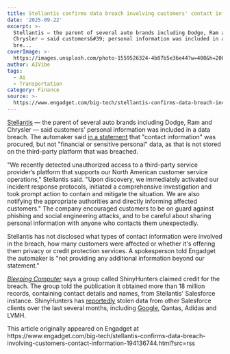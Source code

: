```yaml
---
title: Stellantis confirms data breach involving customers' contact information
date: '2025-09-22'
excerpt: >-
  Stellantis — the parent of several auto brands including Dodge, Ram and
  Chrysler — said customers&#39; personal information was included in a data
  bre...
coverImage: >-
  https://images.unsplash.com/photo-1559526324-4b87b5e36e44?w=400&h=200&fit=crop&auto=format
author: AIVibe
tags:
  - Ai
  - Transportation
category: Finance
source: >-
  https://www.engadget.com/big-tech/stellantis-confirms-data-breach-involving-customers-contact-information-194136744.html?src=rss
---
```

<p><a data-i13n="cpos:1;pos:1" href="https://www.engadget.com/transportation/another-big-car-company-gives-up-on-hydrogen-133011978.html"><ins>Stellantis</ins></a> — the parent of several auto brands including Dodge, Ram and Chrysler — said customers&#39; personal information was included in a data breach. The automaker said <a data-i13n="cpos:2;pos:1" href="https://media.stellantisnorthamerica.com/newsrelease.do?id=27079"><ins>in a statement</ins></a> that &quot;contact information&quot; was procured, but not &quot;financial or sensitive personal&quot; data, as that is not stored on the third-party platform that was breached.</p>
<p>&quot;We recently detected unauthorized access to a third-party service provider’s platform that supports our North American customer service operations,&quot; Stellantis said. &quot;Upon discovery, we immediately activated our incident response protocols, initiated a comprehensive investigation and took prompt action to contain and mitigate the situation. We are also notifying the appropriate authorities and directly informing affected customers.&quot; The company encouraged customers to be on guard against phishing and social engineering attacks, and to be careful about sharing personal information with anyone who contacts them unexpectedly.</p>
<span id="end-legacy-contents"></span><p>Stellantis has not disclosed what types of contact information were involved in the breach, how many customers were affected or whether it&#39;s offering them privacy or credit protection services. A spokesperson told Engadget the automaker is &quot;not providing any additional information beyond our statement.&quot;</p>
<p><a data-i13n="cpos:3;pos:1" href="https://www.bleepingcomputer.com/news/security/automaker-giant-stellantis-confirms-data-breach-after-salesforce-hack/"><em><ins>Bleeping Computer</ins></em></a> says a group called ShinyHunters claimed credit for the breach. The group told the publication it obtained more than 18 million records, containing contact details and names, from Stellantis&#39; Salesforce instance. ShinyHunters has <a data-i13n="cpos:4;pos:1" href="https://www.bleepingcomputer.com/news/security/shinyhunters-behind-salesforce-data-theft-attacks-at-qantas-allianz-life-and-lvmh/"><ins>reportedly</ins></a> stolen data from other Salesforce clients over the last several months, including <a data-i13n="elm:affiliate_link;sellerN:Google Cloud - North America;elmt:;cpos:5;pos:1" href="https://shopping.yahoo.com/rdlw?merchantId=53056deb-0e54-4c87-964d-2e7d085829e8&amp;siteId=us-engadget&amp;pageId=1p-autolink&amp;contentUuid=b248b98c-a47f-4d81-aa9d-55281db40ace&amp;featureId=text-link&amp;merchantName=Google+Cloud+-+North+America&amp;linkText=Google&amp;custData=eyJzb3VyY2VOYW1lIjoiV2ViLURlc2t0b3AtVmVyaXpvbiIsImxhbmRpbmdVcmwiOiJodHRwczovL2Nsb3VkLmdvb2dsZS5jb20vYmxvZy90b3BpY3MvdGhyZWF0LWludGVsbGlnZW5jZS92b2ljZS1waGlzaGluZy1kYXRhLWV4dG9ydGlvbiIsImNvbnRlbnRVdWlkIjoiYjI0OGI5OGMtYTQ3Zi00ZDgxLWFhOWQtNTUyODFkYjQwYWNlIiwib3JpZ2luYWxVcmwiOiJodHRwczovL2Nsb3VkLmdvb2dsZS5jb20vYmxvZy90b3BpY3MvdGhyZWF0LWludGVsbGlnZW5jZS92b2ljZS1waGlzaGluZy1kYXRhLWV4dG9ydGlvbiJ9&amp;signature=AQAAAboekYa-LyAGzQ0eJPAS4FHM00gTMInw1ZJTVd9NxD77&amp;gcReferrer=https%3A%2F%2Fcloud.google.com%2Fblog%2Ftopics%2Fthreat-intelligence%2Fvoice-phishing-data-extortion" class="rapid-with-clickid" data-original-link="https://cloud.google.com/blog/topics/threat-intelligence/voice-phishing-data-extortion"><ins>Google</ins></a>, Qantas, Adidas and LVMH.</p>This article originally appeared on Engadget at https://www.engadget.com/big-tech/stellantis-confirms-data-breach-involving-customers-contact-information-194136744.html?src=rss
